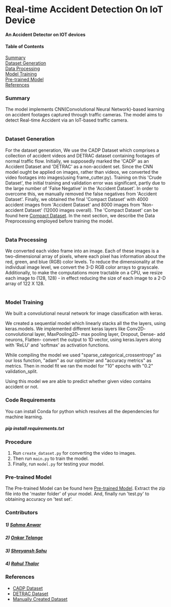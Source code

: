 # Real-time Accident Detection On IoT Device

<b>An Accident Detector on IOT devices</b>


<h4>Table of Contents</h4>

[Summary](#Summary)<br /> 
[Dataset Generation](#Data)<br />
[Data Processing](#Data_processing)<br />
[Model Training](#Model)<br />
[Pre-trained Model](#Pre-trained)<br />
[References](#References)<br />

<a name="Summary"/>
<h3>Summary</h3>

The model implements CNN(Convolutional Neural Network)-based learning on accident footages captured through traffic cameras. The model aims to detect Real-time Accident via an IoT-based traffic camera.
<br /><br />

<a name="Data"/>
<h3>Dataset Generation</h3>

For the dataset generation, We use the CADP Dataset which comprises a collection of accident videos and DETRAC dataset containing footages of normal traffic flow.
Initially, we supposedly marked the 'CADP' as an Accident Dataset and 'DETRAC' as a non-accident set. Since the CNN model ought be applied on images, rather than videos, we converted the video footages into images(using frame_cutter.py). Training on this 'Crude Dataset', the initial training and validation error was significant, partly due to the large number of 'False Negative' in the 'Accident Dataset'. In order to overcome this, we manually removed the false negatives from 'Accident Dataset'. Finally, we obtained the final 'Compact Dataset' with 4000 accident images from 'Accident Dataset' and 8000 images from 'Non-accident Dataset' (12000 images overall). The 'Compact Dataset' can be found here <a href="https://drive.google.com/drive/folders/1oR_e3g257MnhEOiNJbk3lLoPmkxSWNE8?usp=sharing">Compact Dataset</a>. In the next section, we describe the Data Preprocessing employed before training the model.
<br /><br />

<a name="Data_processing"/>
<h3>Data Processing</h3>

We converted each video frame into an image. Each of these images is a two-dimensional array of pixels, where each pixel has information about the red, green, and blue (RGB) color levels. To reduce the dimensionality at the individual image level, we convert the 3-D RGB color arrays to grayscale. Additionally, to make the computations more tractable on a CPU, we resize each image to (128, 128) - in effect reducing the size of each image to a 2-D array of 122 X 128.
<br /><br />

<a name="Model"/>
<h3>Model Training</h3>

We built a convolutional neural network for image classification with keras.

We created a sequential model which linearly stacks all the the layers, using keras.models. We implemented different keras layers like Conv2D- convolutional layer, MaxPooling2D- max pooling layer, Dropout, Dense- add neurons, Flatten- convert the output to 1D vector, using keras.layers along with 'ReLU' and 'softmax' as activation functions.

While compiling the model we used "sparse_categorical_crossentropy" as our loss function, "adam" as our optimizer and "accuracy metrics" as metrics. Then in model fit we ran the model for "10" epochs with "0.2" validation_split.

Using this model we are able to predict whether given video contains accident or not.

### Code Requirements
You can install Conda for python which resolves all the dependencies for machine learning.

##### pip install requirements.txt

<h3>Procedure</h3>

1) Run `create_dataset.py` for converting the video to images.
2) Then run `main.py` to train the model.
3) Finally, run `model.py` for testing your model.

<a name="Pre-trained"/>
<h3>Pre-trained Model</h3>

The Pre-trained Model can be found here <a href="https://drive.google.com/drive/folders/133RyXB-OSqB7YozcSb8FTYB8bBisjOPj?usp=sharing">Pre-trained Model</a>.
Extract the zip file into the 'master folder' of your model. And, finally run 'test.py' to obtaining accuracy on 'test set'.

### Contributors

##### 1) [Sahma Anwar](https://github.com/Sahma61)
##### 2) [Onkar Telange](https://github.com/om1621)
##### 3) [Shreyansh Sahu](https://github.com/23nobody)
##### 4) [Rahul Thalor](https://github.com/RahulThalor)

<a name="References"/>
<h3>References</h3>

<ul>
<li> <a href="https://ankitshah009.github.io/accident_forecasting_traffic_camera">CADP Dataset</a>
<li> <a href="http://detrac-db.rit.albany.edu/">DETRAC Dataset</a>
<li> <a href="https://drive.google.com/drive/folders/1oR_e3g257MnhEOiNJbk3lLoPmkxSWNE8?usp=sharing">Manually Created Dataset</a>

</ul>

